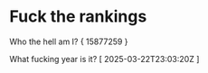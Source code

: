 # Fuck the rankings

Who the hell am I?
{ 15877259 }

What fucking year is it?
[ 2025-03-22T23:03:20Z ]
